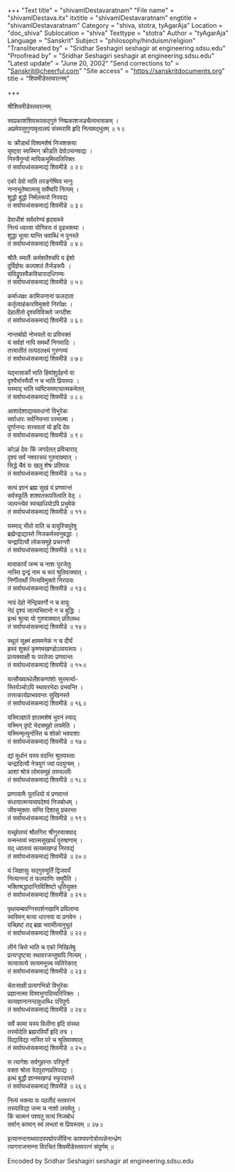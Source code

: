 +++
"Text title" = "shivamIDestavaratnam"
"File name" = "shivamIDestava.itx"
itxtitle = "shivamIDestavaratnam"
engtitle = "shivamIDestavaratnam"
Category = "shiva, stotra, tyAgarAja"
Location = "doc_shiva"
Sublocation = "shiva"
Texttype = "stotra"
Author = "tyAgarAja"
Language = "Sanskrit"
Subject = "philosophy/hinduism/religion"
"Transliterated by" = "Sridhar Seshagiri seshagir at engineering.sdsu.edu"
"Proofread by" = "Sridhar Seshagiri seshagir at engineering.sdsu.edu"
"Latest update" = "June 20, 2002"
"Send corrections to" = "Sanskrit@cheerful.com"
"Site access" = "https://sanskritdocuments.org"
title = "शिवमीडेस्तवरत्नम्"

+++
  
 श्रीशिवमीडेस्तवरत्नम्   
  
स्वप्रकाशशिवरूपसद्गुरुं निष्प्रकाशजडचैत्यभासकम् ।  
अप्रमेयसुगुणामृतालयं संस्मरामि हृदि नित्यमद्भुतम् ॥ १॥  
  
यः क्रीडार्थं विश्वमशेषं निजशक्त्या  
सृष्ट्वा स्वस्मिन् क्रीडति देवोऽप्यनवद्यः ।  
निस्त्रैगुण्यो मायिकभूमिव्यतिरिक्तः  
तं सर्वाघध्वंसकमाद्यं शिवमीडे ॥ २॥  
  
एको देवो भाति तरङ्गेष्विव भानुः  
नानाभूतेष्वात्मसु सर्वेष्वपि नित्यम् ।  
शुद्धो बुद्धो निर्मलरूपो निरवद्यः  
तं सर्वाघध्वंसकमाद्यं शिवमीडे ॥ ३॥  
  
देवाधीशं सर्ववरेण्यं हृदयाब्जे  
नित्यं ध्यात्वा योगिवरा यं दृढभक्त्या ।  
शुद्धा भूत्वा यान्ति भवाब्धिं न पुनस्ते  
तं सर्वाघध्वंसकमाद्यं शिवमीडे ॥ ४॥  
  
श्रौतैः स्मार्तैः कर्मशतैश्चपि य ईशो  
दुर्विज्ञेयः कल्पशतं तैर्जडरूपैः ।  
संविद्रूपस्वैकविचारादधिगम्यः  
तं सर्वाघध्वंसकमाद्यं शिवमीडे ॥ ५॥  
  
कर्माध्यक्षः कामिजनानां फलदाता  
कर्तृत्वाहंकारविमुक्तो निरपेक्षः ।  
देहातीतो दृश्यविविक्तो जगदीशः  
तं सर्वाघध्वंसकमाद्यं शिवमीडे ॥ ६॥  
  
नान्तर्बाह्ये नोभयतो वा प्रविभक्तं  
यं सर्वज्ञं नापि समर्थो निगमादिः ।  
तत्त्वातीतं तत्पदलक्ष्यं गुरुगम्यं  
तं सर्वाघध्वंसकमाद्यं शिवमीडे ॥ ७॥  
  
यद्भासार्को भाति हिमांशुर्दहनो वा  
दृश्यैर्भास्यैर्यो न च भाति प्रियरूपः ।  
यस्माद् भाति व्यष्टिसमष्ट्यात्मकमेतत्  
तं सर्वाघध्वंसकमाद्यं शिवमीडे ॥ ८॥  
  
आशादेशाद्यव्यवधानो विभुरेकः  
सर्वाधारः सर्वनियन्ता परमात्मा ।  
पूर्णानन्दः सत्त्ववतां यो हृदि देवः  
तं सर्वाघध्वंसकमाद्यं शिवमीडे ॥ ९॥  
  
कोऽहं देवः किं जगदेतत् प्रविचाराद्  
दृश्यं सर्वं नश्वररूपं गुरुवाक्यात् ।  
सिद्धे चैवं यः खलु शेषः प्रतिपन्नः  
तं सर्वाघध्वंसकमाद्यं शिवमीडे ॥ १०॥  
  
सत्यं ज्ञानं ब्रह्म सुखं यं प्रणवान्तं  
सर्वस्फूर्तिः शाश्वतरूपस्त्विति वेद्ः ।  
जल्पन्त्येवं स्वच्छधियोऽपि प्रभुमेकं  
तं सर्वाघध्वंसकमाद्यं शिवमीडे ॥ ११॥  
  
यस्माद् भीतो वाति च वायुस्त्रिपुरेषु  
ब्रह्मेन्द्राद्यास्ते निजकर्मस्वनुबद्धाः ।  
चन्द्रादित्यौ लोकसमूहे प्रचरन्तौ  
तं सर्वाघध्वंसकमाद्यं शिवमीडे ॥ १२॥  
  
मायाकार्यं जन्म च नाशः पुरजेतुः  
नास्ति द्वन्द्वं नाम च रूपं श्रुतिवाक्यात् ।  
निर्णीतार्थो नित्यविमुक्तो निरपायः  
तं सर्वाघध्वंसकमाद्यं शिवमीडे ॥ १३॥  
  
नायं देहो नेन्द्रियवर्गो न च वायुः  
नेदं दृश्यं जात्यभिमानो न च बुद्धिः ।  
इत्थं श्रुत्या यो गुरुवाक्यात् प्रतिलब्धः  
तं सर्वाघध्वंसकमाद्यं शिवमीडे ॥ १४॥  
  
स्थूलं सूक्ष्मं क्षाममनेकं न च दीर्घं  
ह्रस्वं शुक्लं कृष्णमखण्डोऽव्ययरूपः ।  
प्रत्यक्साक्षी यः परतेजाः प्रणवान्तः  
तं सर्वाघध्वंसकमाद्यं शिवमीडे ॥ १५॥  
  
यत्सौख्याब्धेर्लेशकणांशोः सुरमर्त्या-  
स्तिर्यञ्चोऽपि स्थावरभेदाः प्रभवन्ति ।  
तत्तत्कार्यप्राभववन्तः सुखिनस्ते  
तं सर्वाघध्वंसकमाद्यं शिवमीडे ॥ १६॥  
  
यस्मिञ्ज्ञाते ज्ञातमशेषं भुवनं स्याद्  
यस्मिन् दृष्टे भेदसमूहो लयमेति ।  
यस्मिन्मृत्युर्नास्ति च शोको भवपाशाः  
तं सर्वाघध्वंसकमाद्यं शिवमीडे ॥ १७॥  
  
द्यां मूर्धानं यस्य वदन्ति श्रुतयस्ताः  
चन्द्रादित्यौ नेत्रयुगं ज्यां पदयुग्मम् ।  
आशां श्रोत्रं लोमसमूहं तरुवल्लीः  
तं सर्वाघध्वंसकमाद्यं शिवमीडे ॥ १८॥  
  
प्राणायामैः पूतधियो यं प्रणवान्तं  
संधायात्मन्यव्यपदेश्यं निजबोधम् ।  
जीवन्मुक्ताः सन्ति दिशासु प्रचरन्तः  
तं सर्वाघध्वंसकमाद्यं शिवमीडे ॥ १९॥  
  
यच्छ्रोतव्यं श्रौतगिरा श्रीगुरुवाक्याद्  
यन्मन्तव्यं स्वात्मसुखार्थं पुरुषाणाम् ।  
यद् ध्यातव्यं सत्यमखण्डं निरवद्यं  
तं सर्वाघध्वंसकमाद्यं शिवमीडे ॥ २०॥  
  
यं जिज्ञासुः सद्गुरुमूर्तिं द्विजवर्यं  
नित्यानन्दं तं फलपाणिः समुपैति ।  
भक्तिश्रद्धादान्तिविशिष्टो धृतियुक्तः  
तं सर्वाघध्वंसकमाद्यं शिवमीडे ॥ २१॥  
  
पृथव्यम्बवग्निस्पर्शनखानि प्रविलाप्य  
स्वस्मिन् मत्या धारनया वा प्रणवेन ।  
यच्छिष्टं तद् ब्रह्म भवामीत्यनुभूतं  
तं सर्वाघध्वंसकमाद्यं शिवमीडे ॥ २२॥  
  
लीने चित्ते भाति च एको निखिलेषु  
प्रत्यग्दृष्ट्या स्थावरजन्तुष्वपि नित्यम् ।  
सत्यासत्ये सत्यमभूच्च व्यतिरेकात्  
तं सर्वाघध्वंसकमाद्यं शिवमीडे ॥ २३॥  
  
चेतःसाक्षी प्रत्यगभिन्नो विभुरेकः  
प्रज्ञानात्मा विश्वभुगादिव्यतिरिक्तः ।  
सत्यज्ञानानन्दसुधाब्धिः परिपूर्णः  
तं सर्वाघध्वंसकमाद्यं शिवमीडे ॥ २४॥  
  
सर्वे कामा यस्य विलीना हृदि संस्थाः  
तस्योदेति ब्रह्मरविर्यो हृदि तत्र ।  
विद्याविद्या नास्ति परे च श्रुतिवाक्यात्  
तं सर्वाघध्वंसकमाद्यं शिवमीडे ॥ २५॥  
  
स त्यागेशः सर्वगुहान्तः परिपूर्णो  
वक्ता श्रोता वेदपुराणप्रतिपाद्यः ।  
इत्थं बुद्धौ ज्ञानमखण्डं स्फुरदास्ते  
तं सर्वाघध्वंसकमाद्यं शिवमीडे ॥ २६॥  
  
नित्यं भक्त्या यः पठतीदं स्तवरत्नं  
तस्याविद्या जन्म च नाशो लयमेतु ।  
किं चात्मनं पश्यतु सत्यं निजबोधं  
सर्वान् कामान् स्वं लभतां स प्रियरूपम् ॥ २७॥  
  
इत्यानन्दनाथपादपपद्मोपजीविना काश्यपगोत्रोत्पन्नेनान्ध्रेण  
त्यागराजनाम्ना विरचितं शिवमीडेस्तवरत्नं संपूर्णम् ॥  
  
  
Encoded by Sridhar Seshagiri seshagir at engineering.sdsu.edu  
  
